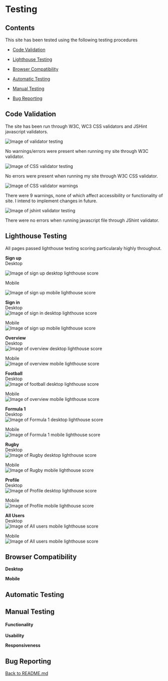 # Testing

## Contents

This site has been tested using the following testing procedures

* [Code Validation](#Code-validation)  

* [Lighthouse Testing](#Lighthouse-Testing)

* [Browser Compatibility](#Browser-Compatibility)

* [Automatic Testing](#Automatic-Testing)

* [Manual Testing](#Manual-Testing)

* [Bug Reporting](#Bug-Reporting)


## Code Validation    

The site has been run through W3C, WC3 CSS validators and JSHint javascript validators.  

![Image of validator testing](README-images/html-test.png "Optional title")  

No warnings/errors were present when running my site through W3C validator.  

![Image of CSS validator testing](README-images/css-test.png "Optional title")  

No errors were present when running my site through W3C CSS validator.  

![Image of CSS validator warnings](README-images/css-warnings.png "Optional title")  

There were 9 warnings, none of which affect accessibility or functionality of site. I intend to implement changes in future.  

![Image of jshint validator testing](README-images/js-testing.png "Optional title")  

There were no errors when running javascript file through JShint validator.  


## Lighthouse Testing  

All pages passed lighthouse testing scoring particularaly highly throughout.  

**Sign up**  
Desktop  

![Image of sign up desktop lighthouse score](README-images/sign-up-desktop-lighthouse.png "Optional title")  

Mobile  

![Image of sign up mobile lighthouse score](README-images/sign-up-mobile-lighthouse.png "Optional title")  

**Sign in**  
Desktop  
![Image of sign in desktop lighthouse score](README-images/login-desktop-lighthouse.png "Optional title")  

Mobile  
![Image of sign up mobile lighthouse score](README-images/login-mobile-lighthouse.png "Optional title")  

**Overview**  
Desktop  
![Image of overview desktop lighthouse score](README-images/overview-desktop-lighthouse.png "Optional title")  

Mobile  
![Image of overview mobile lighthouse score](README-images/overview-mobile-lighthouse.png "Optional title")  

**Football**  
Desktop  
![Image of football desktop lighthouse score](README-images/football-desktop-lighthouse.png "Optional title")  

Mobile  
![Image of overview mobile lighthouse score](README-images/overview-mobile-lighthouse.png "Optional title")  

**Formula 1**  
Desktop  
![Image of Formula 1 desktop lighthouse score](README-images/f1-desktop-lighthouse.png "Optional title")  

Mobile  
![Image of Formula 1 mobile lighthouse score](README-images/f1-mobile-lighthouse.png "Optional title")  

**Rugby**  
Desktop  
![Image of Rugby desktop lighthouse score](README-images/rugby-desktop-lighthouse.png "Optional title")  

Mobile  
![Image of Rugby mobile lighthouse score](README-images/rugby-mobile-lighthouse.png "Optional title")  

**Profile**  
Desktop  
![Image of Profile desktop lighthouse score](README-images/profile-desktop-lighthouse.png "Optional title")  

Mobile  
![Image of Profile mobile lighthouse score](README-images/profile-mobile-lighthouse.png "Optional title")  

**All Users**  
Desktop  
![Image of All users mobile lighthouse score](README-images/all-users-desktop-lighthouse.png "Optional title")  

Mobile  
![Image of All users mobile lighthouse score](README-images/all-users-mobile-lighthouse.png "Optional title")  


## Browser Compatibility 
  
**Desktop**  


**Mobile**  



## Automatic Testing  




## Manual Testing  




#### Functionality





**Usability**  



**Responsiveness**  





## Bug Reporting



[Back to README.md](https://github.com/ojalaw/suport_MP3)
